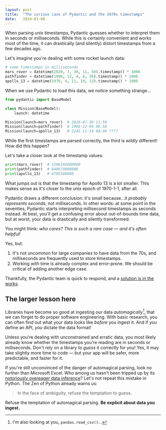 ```yaml
---
layout: post
title:  "The curious case of Pydantic and the 1970s timestamps"
date:   2024-01-08
---
```


When parsing unix timestamps, Pydantic
guesses whether to interpret them in seconds or milliseconds.
While this is certainly convenient and works most of the time,
it can drastically (and silently) distort timestamps from a few decades ago.

Let's imagine you're dealing with some rocket launch data:

```python
# some timestamps in milliseconds
mars_rover = datetime(2020, 7, 30, 11, 50).timestamp() * 1000
pathfinder = datetime(1996, 12, 4, 6, 58).timestamp() * 1000
apollo_13 = datetime(1970, 4, 11, 19, 13).timestamp() * 1000
```

When we use Pydantic to load this data, we notice something strange...

```python
from pydantic import BaseModel

class Mission(BaseModel):
    launch: datetime

Mission(launch=mars_rover)  # 2020-07-30 11:50
Mission(launch=pathfinder)  # 1996-12-04 06:58
Mission(launch=apollo_13)   # 2245-11-14 00:40 ????
```

While the first timestamps are parsed correctly, the third is *wildly* different!
How did this happen?

Let's take a closer look at the timestamp values:

```python
print(mars_rover)  # 1596102600000
print(pathfinder)  # 849679080000
print(apollo_13)   # 8705580000
```

What jumps out is that the timestamp for Apollo 13 is a lot smaller.
This makes sense as it's closer to the unix epoch of 1970-1-1, after all.

Pydantic draws a different conclusion:
it's small because...it *probably represents seconds*, not milliseconds.
In other words: at some point in the seventies, Pydantic starts interpreting
millisecond timestamps as seconds instead.
At best, you'll get a confusing error about out-of-bounds time data,
but at worst, your data is drastically and silently transformed.

You might think: *who cares? This is such a rare case — and it's often helpful!*

Yes, but:

1. It's not uncommon for large companies to have data from the 70s,
   and milliseconds are frequently used to store timestamps.
2. Working with time is already complex and error-prone.
   We should be critical of adding another edge case.

Thankfully, the Pydantic team is quick to respond, and a
[solution is in the works](https://github.com/pydantic/pydantic/issues/7940).

## The larger lesson here

Libraries have become so good at ingesting our data *automagically*[^1],
that we can forget to do proper software engineering.
With basic research, you can often find out what your data looks
like *before* you ingest it. And if you define an API, *you* dictate the data format!

Unless you're dealing with unconstrained and erratic data,
you most likely already know whether the timestamps you're reading are in seconds or milliseconds.
Don't rely on a library to *guess* it correctly for you!
Yes, it may take slightly more time to code —
but your app will be safer, more predictable, and faster for it.

If you're still unconvinced of the danger of automagical parsing,
look no further than Microsoft Excel.
Who among us hasn't been tripped up by
its [notoriously overeager data inference](https://www.reddit.com/r/excel/comments/jfir5s/stop_automatically_reformatting_my_data_into/)?
Let's not repeat this mistake in Python.
The Zen of Python already warns us:

> In the face of ambiguity, refuse the temptation to guess.

Refuse the temptation of automagical parsing. **Be explicit about data you ingest.**

[^1]:  I'm also looking at you, `pandas.read_csv()`...
